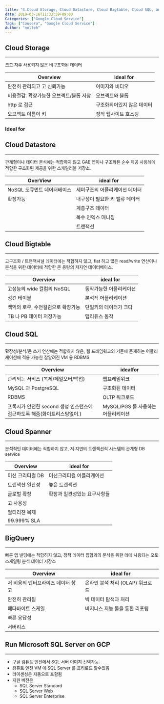 ```yaml
---
title: "4.Cloud Storage, Cloud Datastore, Cloud Bigtable, Cloud SQL, and Cloud Spanner"
date: 2019-03-16T11:33:59+09:00
Categories: ["Google Cloud Service"]
Tags: ["Cousera", "Google Cloud Service"]
Author: "nolleh"
---
```


## Cloud Storage

---

크고 자주 사용되지 않은 비구조화된 데이터

| Overview                                | ideal for                  |
| --------------------------------------- | -------------------------- |
| 완전히 관리되고 고 신뢰가능             | 이미지와 비디오            |
| 비용절감. 확장가능한 오브젝트/블롭 저장 | 오브젝트와 블롭            |
| http 로 접근                            | 구조화되어있지 않은 데이터 |
| 오브젝트 이름이 키                      | 정적 웹사이트 호스팅       |

### Ideal for

## Cloud Datastore

---

관계형이나 데이터 분석에는 적합하지 않고 GAE 앱이나 구조화된 순수 제공 사용례에 적합한 구조화된 제공을 위한 스케일러블 저장소.

| OverView                    | ideal for                      |
| --------------------------- | ------------------------------ |
| NoSQL 도큐먼트 데이터베이스 | 세미구조의 어플리케이션 데이터 |
| 확장가능                    | 내구성이 필요한 키 밸류 데이터 |
|                             | 계층구조 데이터                |
|                             | 복수 인덱스 매니징             |
|                             | 트랜잭션                       |

## Cloud Bigtable

---

고구조화 / 트랜잭셔널 데이터에는 적합하지 않고, flat 하고 많은 read/write 연산이나 분석을 위한 데이터에 적합한 큰 용량의 저지연 데이터베이스.

| Overview                           | ideal for               |
| ---------------------------------- | ----------------------- |
| 고성능의 wide 컬럼의 NoSQL         | 동작가능한 어플리케이션 |
| 성긴 테이블                        | 분석적 어플리케이션     |
| 백억의 로우, 수천컬럼으로 확장가능 | 단일키의 데이터가 크다  |
| TB 나 PB 데이터 저장가능           | 맵리듀스 동작           |

## Cloud SQL

---

확장성/분석/큰 쓰기 연산에는 적합하지 않은, 웹 프레임워크의 기존에 존재하는 어플리케이션에 적용 가능한 잘알려진 VM 용 RDBMS

| Overview                                                                  | idealfor                           |
| ------------------------------------------------------------------------- | ---------------------------------- |
| 관리되는 서비스 (복제/페일오버/백업)                                      | 웹프레임워크                       |
| MySQL 과 PostgreSQL                                                       | 구조화된 데이터                    |
| RDBMS                                                                     | OLTP 워크로드                      |
| 프록시가 안전한 second 생성 인스턴스에 접근하도록 해줌(화이트리스팅없이.) | MySQL/PGS 를 사용하는 어플리케이션 |

## Cloud Spanner

---

분석적인 데이터에는 적합하지 않고, 저 지연의 트랜잭션적 시스템의 관계형 DB service

| Overview         | ideal for                    |
| ---------------- | ---------------------------- |
| 미션 크리티컬 DB | 미션크리티컬 어플리케이션    |
| 트랜잭션 일관성  | 높은 트랜잭션                |
| 글로벌 확장      | 확장과 일관성있는 요구사항들 |
| 고 사용성        |                              |
| 멀티리젼 복제    |                              |
| 99.999% SLA      |                              |

## BigQuery

---

빠른 앱 빌딩에는 적합하지 않고, 정적 데이터 집합과의 분석을 위한 데에 사용되는 오토스케일링 분석 데이터 저장소

| Overview                           | ideal for                        |
| ---------------------------------- | -------------------------------- |
| 저 비용의 엔터프라이즈 데이터 창고 | 온라인 분석 처리 (OLAP) 워크로드 |
| 완전히 관리됨                      | 빅 데이터 탐색과 처리            |
| 페타바이트 스케일                  | 비지니스 지능 툴을 통한 리포팅   |
| 빠른 응답성                        |                                  |
| 서버리스                           |                                  |

## Run Microsoft SQL Server on GCP

---

- 구글 컴퓨트 엔진에서 SQL 서버 이미지 선택가능.
- 컴퓨트 엔진 VM 에 SQL Server 를 프리로드 할수있음
- 라이센싱은 자동으로 포함됨
- 지원 버전은
  - SQL Server Standard
  - SQL Server Web
  - SQL Server Enterprise
